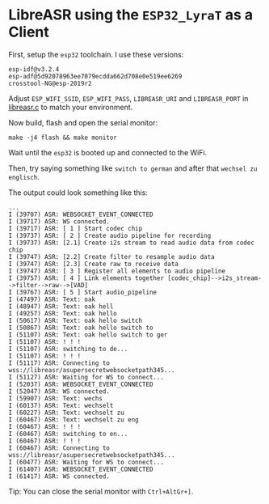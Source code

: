 # LibreASR using the `ESP32_LyraT` as a Client

First, setup the `esp32` toolchain.
I use these versions:

```
esp-idf@v3.2.4
esp-adf@5d92078963ee7079ecdda662d708e0e519ee6269
crosstool-NG@esp-2019r2
```

Adjust `ESP_WIFI_SSID`, `ESP_WIFI_PASS`, `LIBREASR_URI`
and `LIBREASR_PORT` in [libreasr.c](./main/libreasr.c)
to match your environment.

Now build, flash and open the serial monitor:

```
make -j4 flash && make monitor
```

Wait until the `esp32` is booted up and
connected to the WiFi.

Then, try saying something like
`switch to german` and after that
`wechsel zu englisch`.

The output could look something like this:

```
...
I (39707) ASR: WEBSOCKET_EVENT_CONNECTED
I (39717) ASR: WS connected.
I (39717) ASR: [ 1 ] Start codec chip
I (39737) ASR: [ 2 ] Create audio pipeline for recording
I (39737) ASR: [2.1] Create i2s stream to read audio data from codec chip
I (39747) ASR: [2.2] Create filter to resample audio data
I (39747) ASR: [2.3] Create raw to receive data
I (39747) ASR: [ 3 ] Register all elements to audio pipeline
I (39757) ASR: [ 4 ] Link elements together [codec_chip]-->i2s_stream-->filter-->raw-->[VAD]
I (39767) ASR: [ 5 ] Start audio_pipeline
I (47497) ASR: Text: oak
I (48947) ASR: Text: oak hell
I (49257) ASR: Text: oak hello
I (50617) ASR: Text: oak hello switch
I (50867) ASR: Text: oak hello switch to
I (51107) ASR: Text: oak hello switch to ger
I (51107) ASR: ! ! !
I (51107) ASR: switching to de...
I (51107) ASR: ! ! !
I (51117) ASR: Connecting to wss://libreasr/asupersecretwebsocketpath345...
I (51127) ASR: Waiting for WS to connect...
I (52037) ASR: WEBSOCKET_EVENT_CONNECTED
I (52047) ASR: WS connected.
I (59907) ASR: Text: wechs
I (60137) ASR: Text: wechselt
I (60227) ASR: Text: wechselt zu
I (60467) ASR: Text: wechselt zu eng
I (60467) ASR: ! ! !
I (60467) ASR: switching to en...
I (60467) ASR: ! ! !
I (60467) ASR: Connecting to wss://libreasr/asupersecretwebsocketpath345...
I (60477) ASR: Waiting for WS to connect...
I (61407) ASR: WEBSOCKET_EVENT_CONNECTED
I (61417) ASR: WS connected.
```

Tip: You can close the serial monitor with `Ctrl+AltGr+]`.
